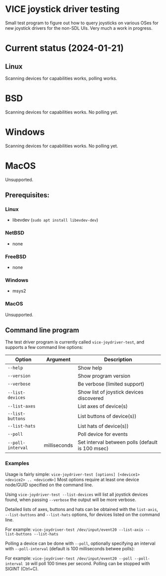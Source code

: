 # VICE joystick driver testing

Small test program to figure out how to query joysticks on various OSes for new
joystick drivers for the non-SDL UIs.
Very much a work in progress.


# Current status (2024-01-21)

## Linux

Scanning devices for capabilities works, polling works.

# BSD

Scanning devices for capabilities works. No polling yet.

# Windows

Scanning devices for capabilities works. No polling yet.

# MacOS

Unsupported.


## Prerequisites:

### Linux

- libevdev (`sudo apt install libevdev-dev`)

### NetBSD

- none

### FreeBSD

- none

### Windows

- msys2

### MacOS

Unsupported.


## Command line program

The test driver program is currently called `vice-joydriver-test`, and supports
a few command line options:

| Option            | Argument     | Description                                      |
| ----------------- | ------------ | ------------------------------------------------ |
| `--help`          |              | Show help                                        |
| `--version`       |              | Show program version                             |
| `--verbose`       |              | Be verbose (limited support)                     |
| `--list-devices`  |              | Show list of joystick devices discovered         |
| `--list-axes`     |              | List axes of device(s)                           |
| `--list-buttons`  |              | List buttons of device(s))                       |
| `--list-hats`     |              | List hats of device(s))                          |
| `--poll`          |              | Poll device for events                           |
| `--poll-interval` | milliseconds | Set interval between polls (default is 100 msec) |


### Examples

Usage is fairly simple: `vice-joydriver-test [options] [<device1> <device2> .. <deviceN>]`
Most options require at least one device node/GUID specified on the command
line.

Using `vice-joydriver-test --list-devices` will list all joystick devices
found, when passing `--verbose` the output will be more verbose.

Detailed lists of axes, buttons and hats can be obtained with the `list-axis`,
`--list-buttons` and `--list-hats` options, for devices listed on the command
line.

For example:
`vice-joydriver-test /dev/input/event20 --list-axis --list-buttons --list-hats`

Polling a device can be done with `--poll`, optionally specifying an interval
with `--poll-interval` (default is 100 milliseconds betwee polls):

For example:
`vice-joydriver-test /dev/input/event20 --poll --poll-interval 10`
will poll 100 times per second. Polling can be stopped with SIGINT (Ctrl+C).
